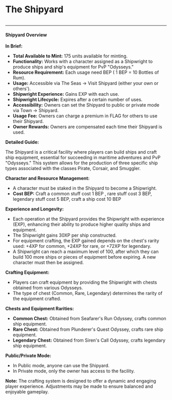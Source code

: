 # The Shipyard

<figure><img src="../../.gitbook/assets/SHIPYARD2.png" alt=""><figcaption></figcaption></figure>

***

#### Shipyard Overview

**In Brief:**

* **Total Available to Mint:** 175 units available for minting.
* **Functionality:** Works with a character assigned as a Shipwright to produce ships and ship's equipment for PvP "Odysseys."
* **Resource Requirement:** Each usage need BEP ( 1 BEP = 10 Bottles of Rum).
* **Usage:** Accessible via The Seas -> Visit Shipyard (either your own or others').
* **Shipwright Experience:** Gains EXP with each use.
* **Shipwright Lifecycle:** Expires after a certain number of uses.
* **Accessibility:** Owners can set the Shipyard to public or private mode via Town -> Shipyard.
* **Usage Fee:** Owners can charge a premium in FLAG for others to use their Shipyard.
* **Owner Rewards:** Owners are compensated each time their Shipyard is used.

**Detailed Guide:**

The Shipyard is a critical facility where players can build ships and craft ship equipment, essential for succeeding in maritime adventures and PvP "Odysseys." This system allows for the production of three specific ship types associated with the classes Pirate, Corsair, and Smuggler.

**Character and Resource Management:**

* A character must be staked in the Shipyard to become a Shipwright.
* **Cost BEP:** Craft a common stuff cost 1 BEP , rare stuff cost 3 BEP, legendary stuff cost 5 BEP, craft a ship cost 10 BEP

**Experience and Longevity:**

* Each operation at the Shipyard provides the Shipwright with experience (EXP), enhancing their ability to produce higher quality ships and equipment.
* The Shipwright gains 30XP per ship constructed.
* For equipment crafting, the EXP gained depends on the chest's rarity used: +4XP for common, +24XP for rare, or +72XP for legendary.
* A Shipwright can reach a maximum level of 100, after which they can build 100 more ships or pieces of equipment before expiring. A new character must then be assigned.

**Crafting Equipment:**

* Players can craft equipment by providing the Shipwright with chests obtained from various Odysseys.
* The type of chest (Common, Rare, Legendary) determines the rarity of the equipment crafted.

**Chests and Equipment Rarities:**

* **Common Chest:** Obtained from Seafarer's Run Odyssey, crafts common ship equipment.
* **Rare Chest:** Obtained from Plunderer's Quest Odyssey, crafts rare ship equipment.
* **Legendary Chest:** Obtained from Siren's Call Odyssey, crafts legendary ship equipment.

**Public/Private Mode:**

* In Public mode, anyone can use the Shipyard.
* In Private mode, only the owner has access to the facility.

**Note:** The crafting system is designed to offer a dynamic and engaging player experience. Adjustments may be made to ensure balanced and enjoyable gameplay.





